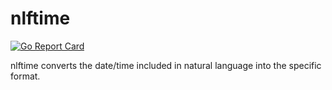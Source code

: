 # nlftime
[![Go Report Card](https://goreportcard.com/badge/github.com/morikuni/nlftime)](https://goreportcard.com/report/github.com/morikuni/nlftime)

nlftime converts the date/time included in natural language into the specific format.
